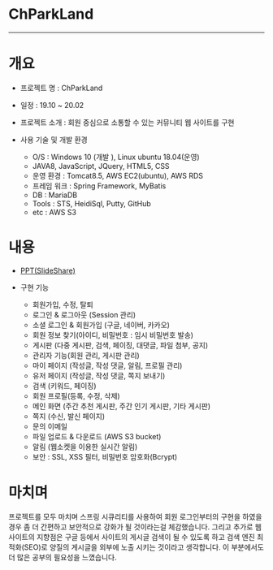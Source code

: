 # ChParkLand
-----


# 개요

* 프로젝트 명 : ChParkLand

* 일정 : 19.10 ~ 20.02

* 프로젝트 소개 : 회원 중심으로 소통할 수 있는 커뮤니티 웹 사이트를 구현

* 사용 기술 및 개발 환경 

  - O/S : Windows 10 (개발 ), Linux ubuntu 18.04(운영)
  - JAVA8, JavaScript, JQuery, HTML5, CSS
  - 운영 환경 : Tomcat8.5, AWS EC2(ubuntu), AWS RDS
  - 프레임 워크 : Spring Framework, MyBatis
  - DB : MariaDB
  - Tools : STS, HeidiSql, Putty, GitHub
  - etc : AWS S3




# 내용

* [PPT(SlideShare)](https://www.slideshare.net/secret/JGKnJYTfjDZ9LA)


* 구현 기능 

  - 회원가입, 수정, 탈퇴
  - 로그인 & 로그아웃 (Session 관리)
  - 소셜 로그인 & 회원가입 (구글, 네이버, 카카오)
  - 회원 정보 찾기(아이디, 비밀번호 : 임시 비밀번호 발송)
  - 게시판 (다중 게시판, 검색, 페이징, 대댓글, 파일 첨부, 공지)
  - 관리자 기능(회원 관리, 게시판 관리)
  - 마이 페이지 (작성글, 작성 댓글, 알림, 프로필 관리)
  - 유저 페이지 (작성글, 작성 댓글, 쪽지 보내기)
  - 검색 (키워드, 페이징)
  - 회원 프로필(등록, 수정, 삭제)
  - 메인 화면 (주간 추천 게시판, 주간 인기 게시판, 기타 게시판)
  - 쪽지 (수신, 발신 페이지)
  - 문의 이메일
  - 파일 업로드 & 다운로드 (AWS S3 bucket)
  - 알림 (웹소켓을 이용한 실시간 알림)
  - 보안 : SSL, XSS 필터, 비밀번호 암호화(Bcrypt)



 
 # 마치며


프로젝트를 모두 마치며 스프링 시큐리티를 사용하여 회원 로그인부터의 구현을 하였을 경우 
좀 더 간편하고 보안적으로 강화가 될 것이라는걸 체감했습니다.
그리고 추가로 웹사이트의 지향점은 구글 등에서 사이트의 게시글 검색이 될 수 있도록 하고 
검색 엔진 최적화(SEO)로 양질의 게시글을 외부에 노출 시키는 것이라고 생각합니다.
이 부분에서도 더 많은 공부의 필요성을 느꼈습니다.

